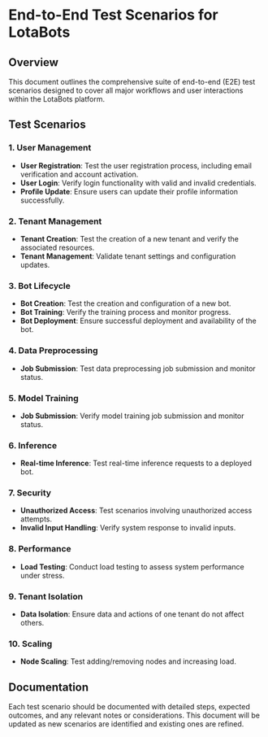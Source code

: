 # End-to-End Test Scenarios for LotaBots

## Overview
This document outlines the comprehensive suite of end-to-end (E2E) test scenarios designed to cover all major workflows and user interactions within the LotaBots platform.

## Test Scenarios

### 1. User Management
- **User Registration**: Test the user registration process, including email verification and account activation.
- **User Login**: Verify login functionality with valid and invalid credentials.
- **Profile Update**: Ensure users can update their profile information successfully.

### 2. Tenant Management
- **Tenant Creation**: Test the creation of a new tenant and verify the associated resources.
- **Tenant Management**: Validate tenant settings and configuration updates.

### 3. Bot Lifecycle
- **Bot Creation**: Test the creation and configuration of a new bot.
- **Bot Training**: Verify the training process and monitor progress.
- **Bot Deployment**: Ensure successful deployment and availability of the bot.

### 4. Data Preprocessing
- **Job Submission**: Test data preprocessing job submission and monitor status.

### 5. Model Training
- **Job Submission**: Verify model training job submission and monitor status.

### 6. Inference
- **Real-time Inference**: Test real-time inference requests to a deployed bot.

### 7. Security
- **Unauthorized Access**: Test scenarios involving unauthorized access attempts.
- **Invalid Input Handling**: Verify system response to invalid inputs.

### 8. Performance
- **Load Testing**: Conduct load testing to assess system performance under stress.

### 9. Tenant Isolation
- **Data Isolation**: Ensure data and actions of one tenant do not affect others.

### 10. Scaling
- **Node Scaling**: Test adding/removing nodes and increasing load.

## Documentation
Each test scenario should be documented with detailed steps, expected outcomes, and any relevant notes or considerations. This document will be updated as new scenarios are identified and existing ones are refined. 